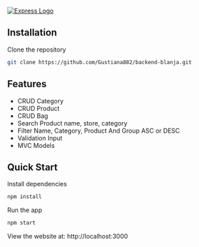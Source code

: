 [![Express Logo](https://i.cloudup.com/zfY6lL7eFa-3000x3000.png)](http://expressjs.com/)


## Installation


Clone the repository

```bash
git clone https://github.com/Gustiana882/backend-blanja.git
```

## Features

  * CRUD Category
  * CRUD Product
  * CRUD Bag
  * Search Product name, store, category
  * Filter Name, Category, Product And Group ASC or DESC
  * Validation Input
  * MVC Models


## Quick Start

 Install dependencies

```bash
npm install
```

 Run the app

```bash
npm start
```
  View the website at: http://localhost:3000
